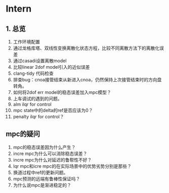 # Intern

## 1. 总览

1. 工作环境配置
2. 通过龙格库塔、双线性变换离散化状态方程，比较不同离散方法下的离散化误差
3. 通过casadi设置离散model
4. 比较linear 2dof model引入的近似误差
5. clang-tidy 代码检查
6. 排查bug：cnoa接管结束从新进入cnoa，仍然保持上次接管结束时的方向盘转角。
7. 如何将2dof err model的稳态误差加入mpc模型？
8. 上车调试的遇到的问题。
9. alm ilqr for control
10. mpc state中的delta的ref是否应该为0？
11. penalty ilqr for control？

## mpc的疑问
1. mpc的稳态误差因为什么产生？
2. incre mpc为什么可以消除稳态误差？
3. incre mpc为什么对延迟的鲁帮性不好？
4. lqr mpc和icre mpc的在实际场景中的优势劣势分别是那些？
5. 换道过程中ref的更新问题。
6. mpc预测的远端有鲁棒性保证吗？
7. 为什么说mpc是渐进稳定的？